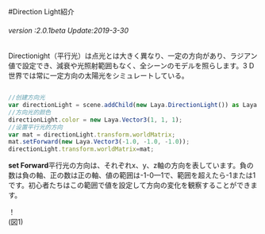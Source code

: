 #Direction Light紹介

###### *version :2.0.1beta   Update:2019-3-30*

Directionight（平行光）は点光とは大きく異なり、一定の方向があり、ラジアン値で設定でき、減衰や光照射範囲もなく、全シーンのモデルを照らします。3 D世界では常に一定方向の太陽光をシミュレートしている。


```typescript

//创建方向光
var directionLight = scene.addChild(new Laya.DirectionLight()) as Laya.DirectionLight;
//方向光的颜色
directionLight.color = new Laya.Vector3(1, 1, 1);
//设置平行光的方向
var mat = directionLight.transform.worldMatrix;
mat.setForward(new Laya.Vector3(-1.0, -1.0, -1.0));
directionLight.transform.worldMatrix=mat;
```


​**set Forward**平行光の方向は、それぞれx、y、z軸の方向を表しています。負の数は負の軸、正の数は正の軸、値の範囲は-1-0—1で、範囲を超えたら-1または1です。初心者たちはこの範囲で値を設定して方向の変化を観察することができます。

！[](img/1.png)<br/>(図1)

